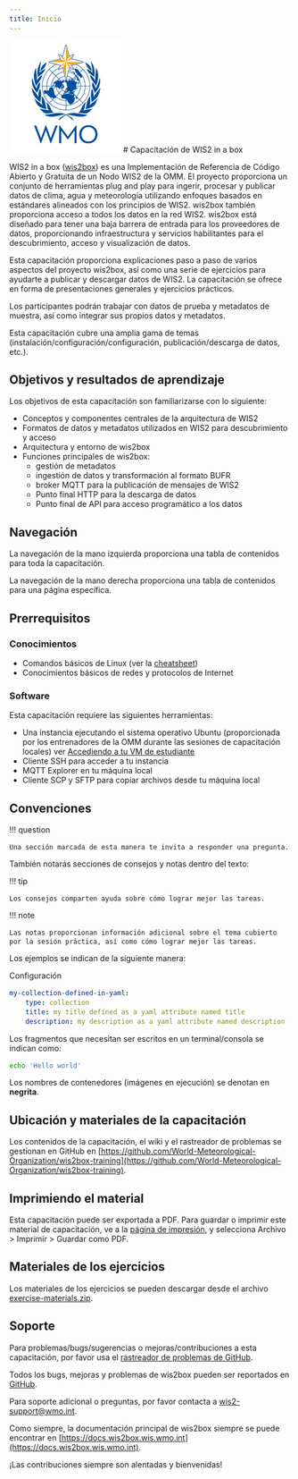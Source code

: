 ```yaml
---
title: Inicio
---
```


<img alt="Logo de la OMM" src="assets/img/wmo-logo.png" width="200">
# Capacitación de WIS2 in a box

WIS2 in a box ([wis2box](https://docs.wis2box.wis.wmo.int)) es una Implementación de Referencia de Código Abierto y Gratuita de un Nodo WIS2 de la OMM. El proyecto proporciona un conjunto de herramientas plug and play para ingerir, procesar y publicar datos de clima, agua y meteorología utilizando enfoques basados en estándares alineados con los principios de WIS2. wis2box también proporciona acceso a todos los datos en la red WIS2. wis2box está diseñado para tener una baja barrera de entrada para los proveedores de datos, proporcionando infraestructura y servicios habilitantes para el descubrimiento, acceso y visualización de datos.

Esta capacitación proporciona explicaciones paso a paso de varios aspectos del proyecto wis2box, así como una serie de ejercicios para ayudarte a publicar y descargar datos de WIS2. La capacitación se ofrece en forma de presentaciones generales y ejercicios prácticos.

Los participantes podrán trabajar con datos de prueba y metadatos de muestra, así como integrar sus propios datos y metadatos.

Esta capacitación cubre una amplia gama de temas (instalación/configuración/configuración, publicación/descarga de datos, etc.).

## Objetivos y resultados de aprendizaje

Los objetivos de esta capacitación son familiarizarse con lo siguiente:

- Conceptos y componentes centrales de la arquitectura de WIS2
- Formatos de datos y metadatos utilizados en WIS2 para descubrimiento y acceso
- Arquitectura y entorno de wis2box
- Funciones principales de wis2box:
    - gestión de metadatos
    - ingestión de datos y transformación al formato BUFR
    - broker MQTT para la publicación de mensajes de WIS2
    - Punto final HTTP para la descarga de datos
    - Punto final de API para acceso programático a los datos

## Navegación

La navegación de la mano izquierda proporciona una tabla de contenidos para toda la capacitación.

La navegación de la mano derecha proporciona una tabla de contenidos para una página específica.

## Prerrequisitos

### Conocimientos

- Comandos básicos de Linux (ver la [cheatsheet](cheatsheets/linux.md))
- Conocimientos básicos de redes y protocolos de Internet

### Software

Esta capacitación requiere las siguientes herramientas:

- Una instancia ejecutando el sistema operativo Ubuntu (proporcionada por los entrenadores de la OMM durante las sesiones de capacitación locales) ver [Accediendo a tu VM de estudiante](practical-sessions/accessing-your-student-vm.md#introduction)
- Cliente SSH para acceder a tu instancia
- MQTT Explorer en tu máquina local
- Cliente SCP y SFTP para copiar archivos desde tu máquina local

## Convenciones

!!! question

    Una sección marcada de esta manera te invita a responder una pregunta.

También notarás secciones de consejos y notas dentro del texto:

!!! tip

    Los consejos comparten ayuda sobre cómo lograr mejor las tareas.

!!! note

    Las notas proporcionan información adicional sobre el tema cubierto por la sesión práctica, así como cómo lograr mejor las tareas.

Los ejemplos se indican de la siguiente manera:

Configuración
``` {.yaml linenums="1"}
my-collection-defined-in-yaml:
    type: collection
    title: my title defined as a yaml attribute named title
    description: my description as a yaml attribute named description
```

Los fragmentos que necesitan ser escritos en un terminal/consola se indican como:

```bash
echo 'Hello world'
```

Los nombres de contenedores (imágenes en ejecución) se denotan en **negrita**.

## Ubicación y materiales de la capacitación

Los contenidos de la capacitación, el wiki y el rastreador de problemas se gestionan en GitHub en [https://github.com/World-Meteorological-Organization/wis2box-training](https://github.com/World-Meteorological-Organization/wis2box-training).

## Imprimiendo el material

Esta capacitación puede ser exportada a PDF. Para guardar o imprimir este material de capacitación, ve a la [página de impresión](print_page), y selecciona
Archivo > Imprimir > Guardar como PDF.

## Materiales de los ejercicios

Los materiales de los ejercicios se pueden descargar desde el archivo [exercise-materials.zip](/exercise-materials.zip).

## Soporte

Para problemas/bugs/sugerencias o mejoras/contribuciones a esta capacitación, por favor usa el [rastreador de problemas de GitHub](https://github.com/World-Meteorological-Organization/wis2box-training/issues).

Todos los bugs, mejoras y problemas de wis2box pueden ser reportados en [GitHub](https://github.com/World-Meteorological-Organization/wis2box/issues).

Para soporte adicional o preguntas, por favor contacta a wis2-support@wmo.int.

Como siempre, la documentación principal de wis2box siempre se puede encontrar en [https://docs.wis2box.wis.wmo.int](https://docs.wis2box.wis.wmo.int).

¡Las contribuciones siempre son alentadas y bienvenidas!